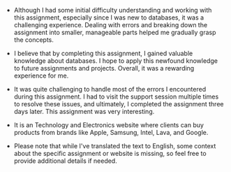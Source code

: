 - Although I had some initial difficulty understanding and working with this assignment, especially since I was new to databases, it was a challenging experience. Dealing with errors and breaking down the assignment into smaller, manageable parts helped me gradually grasp the concepts.

- I believe that by completing this assignment, I gained valuable knowledge about databases. I hope to apply this newfound knowledge to future assignments and projects. Overall, it was a rewarding experience for me.

- It was quite challenging to handle most of the errors I encountered during this assignment. I had to visit the support session multiple times to resolve these issues, and ultimately, I completed the assignment three days later. This assignment was very interesting.

- It is an Technology and Electronics website where clients can buy products from brands like Apple, Samsung, Intel, Lava, and Google.

- Please note that while I've translated the text to English, some context about the specific assignment or website is missing, so feel free to provide additional details if needed.